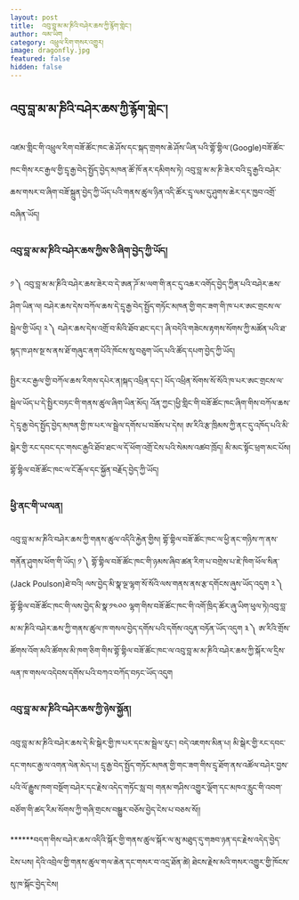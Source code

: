 ```yaml
---
layout: post
title:  འབུ་བླ་མ་མ་ཎིའི་བཤེར་ཆས་ཀྱི་རྙོག་གླེང་།
author: ལམ་ཡིག
category: འཕྲུལ་རིག་གསར་འགྱུར།
image: dragonfly.jpg
featured: false
hidden: false
---
```


## འབུ་བླ་མ་མ་ཎིའི་བཤེར་ཆས་ཀྱི་རྙོག་གླེང་།

འཛམ་གླིང་གི་འཕྲུལ་རིག་བཟོ་ཚོང་ཁང་ཆེ་ཤོས་དང་སྐད་གྲགས་ཆེ་ཤོས་ཡིན་པའི་གྷོ་གྷིལ་(Google)བཟོ་ཚོང་ཁང་གིས་རང་རྒྱལ་གྱི་དྲྭ་རྒྱ་བེད་སྤྱོད་བྱེད་མཁན་ཚོ་ཁོ་ནར་དམིགས་ཏེ། འབུ་བླ་མ་མ་ཎི་ཟེར་བའི་དྲྭ་རྒྱའི་བཤེར་ཆས་གསར་བ་ཞིག་བཟོ་སྐྲུན་བྱེད་ཀྱི་ཡོད་པའི་གནས་ཚུལ་ཉིན་འདི་ཚོར་དྲྭ་ལམ་དུ་ཤུགས་ཆེར་དར་ཁྱབ་འགྲོ་བཞིན་ཡོད།

### འབུ་བླ་མ་མ་ཎིའི་བཤེར་ཆས་ཀྱིས་ཅི་ཞིག་བྱེད་ཀྱི་ཡོད།
༡ ༽ འབུ་བླ་མ་མ་ཎིའི་བཤེར་ཆས་ཟེར་བ་དེ་ཨན་ཌོ་མ་ལག་གི་ནང་དུ་འཆར་འགོད་བྱེད་ཀྱིན་པའི་བཤེར་ཆས་ཤིག་ཡིན་ལ། བཤེར་ཆས་དེས་བཀོལ་ཆས་དེ་དྲྭ་རྒྱ་བེད་སྤྱོད་གཏོང་མཁན་གྱི་གང་ཟག་གི་ཁ་པར་ཨང་གྲངས་ལ་སྦྲེལ་གྱི་ཡོད།
༢ ༽ བཤེར་ཆས་དེས་འགྲོ་བ་མིའི་ཐོབ་ཐང་དང་། ཞི་བདེའི་གཟེངས་རྟགས་སོགས་ཀྱི་མཚོན་པའི་ཐ་སྙད་ཁ་ཤས་སྔ་ས་ནས་ཐོ་གཞུང་ནག་པོའི་ཁོངས་སུ་བཅུག་ཡོད་པའི་ཚོད་དཔག་བྱེད་ཀྱི་ཡོད།

སྤྱིར་རང་རྒྱལ་གྱི་བཀོལ་ཆས་རིགས་དཔེར་ན།སྐད་འཕྲིན་དང་། པོད་འཕྲིན་སོགས་སོ་སོའི་ཁ་པར་ཨང་གྲངས་ལ་སྦྲེལ་ཡོད་པ་དེ་སྤྱིར་བཏང་གི་གནས་ཚུལ་ཞིག་ཡིན་མོད། འོན་ཀྱང་།ཕྱི་གླིང་གི་བཟོ་ཚོང་ཁང་ཞིག་གིས་བཀོལ་ཆས་དེ་དྲྭ་རྒྱ་བེད་སྤྱོད་བྱེད་མཁན་གྱི་ཁ་པར་ལ་སྦྲེལ་དགོས་པ་བཟོས་པ་དེས། ཨ་རིའི་རྩ་ཁྲིམས་ཀྱི་ནང་དུ་འཁོད་པའི་མི་སྒེར་གྱི་རང་དབང་དང་གསང་རྒྱའི་ཐོབ་ཐང་ལ་དོ་ཕོག་འགྲོ་ངེས་པའི་སེམས་འཚབ་ཁྲོད། མི་མང་སྟོང་ཕྲག་མང་པོས། གྷོ་གྷིལ་བཟོ་ཚོང་ཁང་ལ་ངོ་རྒོལ་དང་སྐྱོན་བརྗོད་བྱེད་ཀྱི་ཡོད།

### ཕྱི་ནང་གི་ཡ་ལན།
འབུ་བླ་མ་མ་ཎིའི་བཤེར་ཆས་ཀྱི་གནས་ཚུལ་འདིའི་རྐྱེན་གྱིས། གྷོ་གྷིལ་བཟོ་ཚོང་ཁང་ལ་ཕྱི་ནང་གཉིས་ཀ་ནས་གནོན་ཤུགས་ཕོག་གི་ཡོད།
༡ ༽ གྷོ་གྷིལ་བཟོ་ཚོང་ཁང་གི་ཉམས་ཞིབ་ཚན་རིག་པ་བགྲེས་པ་ཇེ་ཁིག་ཕོལ་སིན་(Jack Poulson)ཐེ་བའི། ལས་བྱེད་མི་སྣ་ལྔ་ལྷག་སོ་སོའི་ལས་གནས་ནས་རྩ་དགོངས་ཞུས་ཡོད་འདུག
༢ ༽ གྷོ་གྷིལ་བཟོ་ཚོང་ཁང་གི་ལས་བྱེད་མི་སྣ་༡༤༠༠ ལྷག་གིས་བཟོ་ཚོང་ཁང་གི་འགོ་ཁྲིད་ཚོར་ཞུ་ཡིག་ཕུལ་ཏེ།འབུ་བླ་མ་མ་ཎིའི་བཤེར་ཆས་ཀྱི་གནས་ཚུལ་ཁ་གསལ་བྱེད་དགོས་པའི་དགོས་འདུན་བཏོན་ཡོད་འདུག
༣ ༽ ཨ་རིའི་གྲོས་ཚོགས་འོག་མའི་ཚོགས་མི་ཁག་ཅིག་གིས་གྷོ་གྷིལ་བཟོ་ཚོང་ཁང་ལ་འབུ་བླ་མ་མ་ཎིའི་བཤེར་ཆས་ཀྱི་སྐོར་ལ་དྲིས་ལན་ཁ་གསལ་འདེབས་དགོས་པའི་བཀའ་བཀོད་བཏང་ཡོད་འདུག

### འབུ་བླ་མ་མ་ཎིའི་བཤེར་ཆས་ཀྱི་ཉེས་སྐྱོན།
འབུ་བླ་མ་མ་ཎིའི་བཤེར་ཆས་དེ་མི་སྒེར་གྱི་ཁ་པར་དང་མ་སྦྲེལ་རུང་། བདེ་འཇགས་མིན་པ།
མི་སྒེར་གྱི་རང་དབང་དང་གསང་རྒྱ་ལ་འགན་ལེན་མེད་པ།
དྲྭ་རྒྱ་བེད་སྤྱོད་གཏོང་མཁན་གྱི་གང་ཟག་གིས་དྲྭ་ཐོག་ནས་འཚོལ་བཤེར་བྱས་པའི་ལོ་རྒྱུས་ཁག་བསྔོག་བཤེར་དང་རྗེས་འདེད་གཏོང་སླ་བ།
གནམ་གཤིས་འགྱུར་ལྡོག་དང་མཁའ་རླུང་གི་འབག་བཙོག་གི་ཚད་རིམ་སོགས་ཀྱི་གཞི་གྲངས་བསྒྱུར་བཅོས་བྱེད་ངེས་པ་བཅས་སོ།།

******བདག་གིས་བཤེར་ཆས་འདིའི་སྐོར་གྱི་གནས་ཚུལ་སྐོར་ལ་མུ་མཐུད་དུ་གཟབ་ཉན་དང་རྗེས་འདེད་བྱེད་ངེས་པས། དེའི་འབྲེལ་གྱི་གནས་ཚུལ་གལ་ཆེན་དང་གསར་བ་འདྲ་ཐོན་ཚེ། ཐེངས་རྗེས་མའི་གསར་འགྱུར་གྱི་ཁོངས་སུ་ཁ་སྐོང་བྱེད་ངེས།

